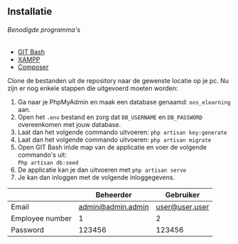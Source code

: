## Installatie  
###### Benodigde programma's
* [GIT Bash](https://git-for-windows.github.io/)
* [XAMPP](https://www.apachefriends.org/download.html)
* [Composer](https://getcomposer.org/download/)

Clone de bestanden uit de repository naar de gewenste locatie op je pc. Nu zijn er nog enkele stappen die uitgevoerd moeten worden:  
1. Ga naar je PhpMyAdmin en maak een database genaamd: `oos_elearning` aan.  
2. Open het `.env` bestand en zorg dat `DB_USERNAME` en `DB_PASSWORD` overeenkomen met jouw database.  
3. Laat dan het volgende commando uitvoeren: ```php artisan key:generate```  
4. Laat dan het volgende commando uitvoeren: ```php artisan migrate```  
5. Open GIT Bash in\de map van de applicatie en voer de volgende commando's uit:  
```Php artisan db:seed```  
6. De applicatie kan je dan uitvoeren met ```php artisan serve```  
7. Je kan dan inloggen met de volgende inloggegevens.  

| |Beheerder|Gebruiker|
| --|--|--|
|Email|admin@admin.admin|user@user.user|
|Employee number|1|2|
|Password|123456|123456|